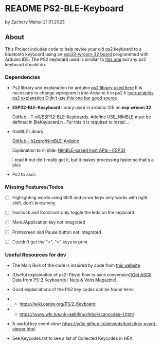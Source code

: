 # README PS2-BLE-Keyboard

by Zachery Walter 21.01.2023

## About

This Project includes code to help revive your old ps2 keyboard to a bluetooth keyboard using an [esp32-wroom-32 board](https://de.aliexpress.com/item/32858054775.html?spm=a2g0o.order_list.order_list_main.10.6e215c5fzWOnmD&gatewayAdapt=glo2deu) programmed with Arduino IDE. The PS2 keyboard used is similiar to [this one](https://www.mindfactory.de/product_info.php/KeySonic-ACK-595C--Mini-Tastatur-Weiss-Deutsch-PS2-USB_590520.html) but any ps2 keyboard should do.

### Dependencies

- Ps2 library and explanation for arduino
  [ps2 library used here](https://playground.arduino.cc/ComponentLib/Ps2mouse/)
  It is necessary to change wprogram.h into Arduino.h in ps2.h
  [Instructables ps2 explanation](https://www.instructables.com/Connect-PS2-Keyboard-to-Arduino/)
  [Didn't use this one but good source](https://www.pjrc.com/teensy/td_libs_PS2Keyboard.html)

- **ESP32-BLE-Keayboard** library used in arduino IDE on **esp wroom 32** 
  
  [GitHub - T-vK/ESP32-BLE-Keyboardy](https://github.com/T-vK/ESP32-BLE-Keyboard). #define USE_NIMBLE must be defined in BleKeyboard.h . For this it is required to install...

- NimBLE Library
  
  [GitHub - h2zero/NimBLE-Arduino](https://github.com/h2zero/NimBLE-Arduino)
  
  Explanation to nimble: [NimBLE-based host APIs - ESP32](https://docs.espressif.com/projects/esp-idf/en/latest/esp32/api-reference/bluetooth/nimble/index.html)
  
  I read it but did't really get it, but it makes processing faster so that's a plus

- Ps2 to ascii:

### Missing Features/Todos

- [ ] Highlighting words using Shift and arrow keys only works with right shift, don't know why.

- [ ] Numlock and Scrolllock only toggle the leds on the keyboard

- [ ] Menu/Application key not integrated

- [ ] Printscreen and Pause button not integrated

- [ ] Couldn't get the "<", ">" keys to print

### Useful Resources for dev

- The Main Bulk of the code is inspired by code from [this website](https://community.infineon.com/t5/PSoC-5-3-1/PS-2-Keyboard-to-ASCII-Decoder-for-5LP/td-p/55867)

- [Useful explaination of ps2-11byte flow to ascii conversion]([Get ASCII Data from PS-2 Keyboards | Nuts & Volts Magazine](https://www.nutsvolts.com/magazine/article/get-ascii-data-from-ps-2-keyboards))

- Good explainations of the PS2 key codes can be found here:

- - https://wiki.osdev.org/PS/2_Keyboard

- - https://www.win.tue.nl/~aeb/linux/kbd/scancodes-1.html

- A useful key event view: https://w3c.github.io/uievents/tools/key-event-viewer.html

- See Keycodes.txt to see a list of Collected Keycodes in HEX
